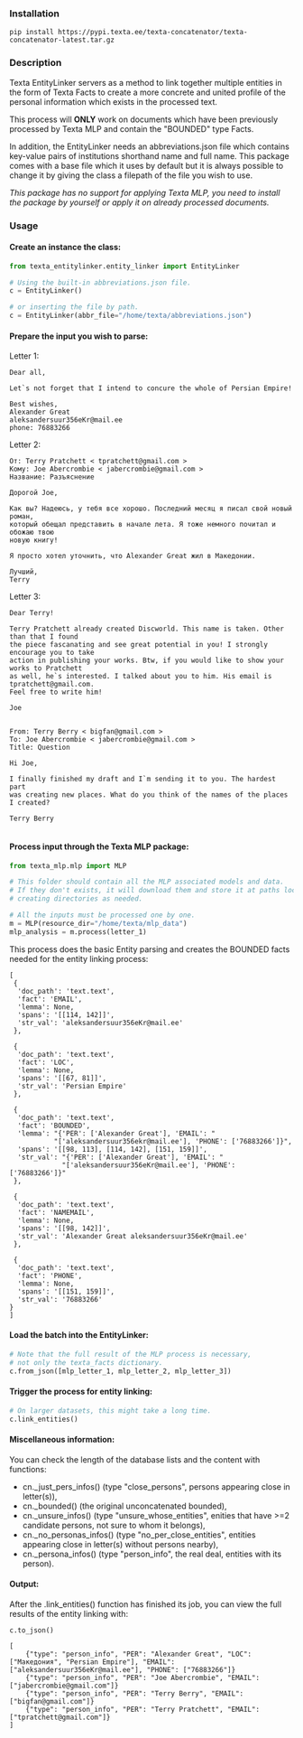 ### Installation

```
pip install https://pypi.texta.ee/texta-concatenator/texta-concatenator-latest.tar.gz
```



### Description

Texta EntityLinker servers as a method to link together multiple entities in the form of Texta Facts to create a more concrete
and united profile of the personal information which exists in the processed text.

This process will **ONLY** work on documents which have been previously processed by Texta MLP and contain the "BOUNDED" type Facts.

In addition, the EntityLinker needs an abbreviations.json file which contains key-value pairs of institutions shorthand name and full name. This package comes
with a base file which it uses by default but it is always possible to change it by giving the class a filepath of the file you wish to use.


*This package has no support for applying Texta MLP, you need to install the package by yourself or apply it on already processed documents.*

### Usage

#### Create an instance the class:
```python
from texta_entitylinker.entity_linker import EntityLinker

# Using the built-in abbreviations.json file.
c = EntityLinker()

# or inserting the file by path.
c = EntityLinker(abbr_file="/home/texta/abbreviations.json")
```

#### Prepare the input you wish to parse:

Letter 1:
```
Dear all, 

Let`s not forget that I intend to concure the whole of Persian Empire!

Best wishes,
Alexander Great
aleksandersuur356eKr@mail.ee
phone: 76883266

```

Letter 2:

```
От: Terry Pratchett < tpratchett@gmail.com >
Кому: Joe Abercrombie < jabercrombie@gmail.com >
Название: Разъяснение

Дорогой Joe,

Как вы? Надеюсь, у тебя все хорошо. Последний месяц я писал свой новый роман, 
который обещал представить в начале лета. Я тоже немного почитал и обожаю твою 
новую книгу!

Я просто хотел уточнить, что Alexander Great жил в Македонии.

Лучший,
Terry

```

Letter 3:

```
Dear Terry!

Terry Pratchett already created Discworld. This name is taken. Other than that I found 
the piece fascanating and see great potential in you! I strongly encourage you to take 
action in publishing your works. Btw, if you would like to show your works to Pratchett 
as well, he`s interested. I talked about you to him. His email is tpratchett@gmail.com. 
Feel free to write him!

Joe


From: Terry Berry < bigfan@gmail.com >
To: Joe Abercrombie < jabercrombie@gmail.com >
Title: Question

Hi Joe,

I finally finished my draft and I`m sending it to you. The hardest part 
was creating new places. What do you think of the names of the places I created?

Terry Berry
 
```

#### Process input through the Texta MLP package:

```python
from texta_mlp.mlp import MLP

# This folder should contain all the MLP associated models and data.
# If they don't exists, it will download them and store it at paths location,
# creating directories as needed.

# All the inputs must be processed one by one.
m = MLP(resource_dir="/home/texta/mlp_data")
mlp_analysis = m.process(letter_1)
```

This process does the basic Entity parsing and creates the BOUNDED facts needed for the entity linking process:

```
[
 {
  'doc_path': 'text.text',
  'fact': 'EMAIL',
  'lemma': None,
  'spans': '[[114, 142]]',
  'str_val': 'aleksandersuur356eKr@mail.ee'
 },

 {
  'doc_path': 'text.text',
  'fact': 'LOC',
  'lemma': None,
  'spans': '[[67, 81]]',
  'str_val': 'Persian Empire'
 },

 {
  'doc_path': 'text.text',
  'fact': 'BOUNDED',
  'lemma': "{'PER': ['Alexander Great'], 'EMAIL': "
           "['aleksandersuur356ekr@mail.ee'], 'PHONE': ['76883266']}",
  'spans': '[[98, 113], [114, 142], [151, 159]]',
  'str_val': "{'PER': ['Alexander Great'], 'EMAIL': "
             "['aleksandersuur356eKr@mail.ee'], 'PHONE': ['76883266']}"
 },

 {
  'doc_path': 'text.text',
  'fact': 'NAMEMAIL',
  'lemma': None,
  'spans': '[[98, 142]]',
  'str_val': 'Alexander Great aleksandersuur356eKr@mail.ee'
 },

 {
  'doc_path': 'text.text',
  'fact': 'PHONE',
  'lemma': None,
  'spans': '[[151, 159]]',
  'str_val': '76883266'
}
]
```

#### Load the batch into the EntityLinker:
```python
# Note that the full result of the MLP process is necessary, 
# not only the texta_facts dictionary.
c.from_json([mlp_letter_1, mlp_letter_2, mlp_letter_3])
```

#### Trigger the process for entity linking:
```python
# On larger datasets, this might take a long time.
c.link_entities()
```

#### Miscellaneous information:


You can check the length of the database lists and the content with functions:
 - cn._just_pers_infos() (type "close_persons", persons appearing close in letter(s)), 
 - cn._bounded() (the original unconcatenated bounded), 
 - cn._unsure_infos() (type "unsure_whose_entities", enities that have >=2 candidate persons, not sure to whom it belongs), 
 - cn._no_personas_infos() (type "no_per_close_entities", entities appearing close in letter(s) without persons nearby),
 - cn._persona_infos() (type "person_info", the real deal, entities with its person).
    
#### Output:

After the .link_entities() function has finished its job, you can view the full results
of the entity linking with:
```
c.to_json()

[
    {"type": "person_info", "PER": "Alexander Great", "LOC": ["Македония", "Persian Empire"], "EMAIL": ["aleksandersuur356eKr@mail.ee"], "PHONE": ["76883266"]}
    {"type": "person_info", "PER": "Joe Abercrombie", "EMAIL": ["jabercrombie@gmail.com"]}
    {"type": "person_info", "PER": "Terry Berry", "EMAIL": ["bigfan@gmail.com"]}
    {"type": "person_info", "PER": "Terry Pratchett", "EMAIL": ["tpratchett@gmail.com"]}
]